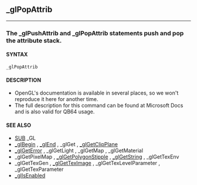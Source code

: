 ## _glPopAttrib
---

### The _glPushAttrib and _glPopAttrib statements push and pop the attribute stack.

#### SYNTAX

`_glPopAttrib`

#### DESCRIPTION
* OpenGL's documentation is available in several places, so we won't reproduce it here for another time.
* The full description for this command can be found at Microsoft Docs and is also valid for QB64 usage.


#### SEE ALSO
* [SUB](./SUB.md) _GL
* [_glBegin](./_glBegin.md) , [_glEnd](./_glEnd.md) , _glGet , [_glGetClipPlane](./_glGetClipPlane.md)
* [_glGetError](./_glGetError.md) , _glGetLight , _glGetMap , _glGetMaterial
* _glGetPixelMap , [_glGetPolygonStipple](./_glGetPolygonStipple.md) , [_glGetString](./_glGetString.md) , _glGetTexEnv
* _glGetTexGen , [_glGetTexImage](./_glGetTexImage.md) , _glGetTexLevelParameter , _glGetTexParameter
* [_glIsEnabled](./_glIsEnabled.md)
